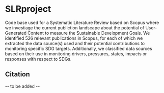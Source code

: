 # SLRproject
Code base used for a Systematic Literature Review based on Scopus where we investiage the current publiction landscape about the potential of User-Generated Content to measure the Sustainable Development Goals. 
We identified 526 relevant publications in Scopus, for each of which we extracted the data source(s) used and their potential contributions to monitoring specific SDG targets. 
Additionally, we classified data sources based on their use in monitoring drivers, pressures, states, impacts or responses with respect to SDGs.

## Citation
-- to be added --
